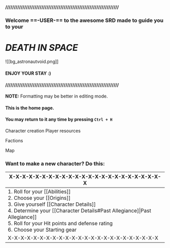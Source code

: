 
#### //////////////////////////////////////////////////////////////////
### Welcome ==-USER-== to the awesome SRD made to guide you to your
#                   *DEATH IN SPACE*

![[bg_astronautvoid.png]]
####                        ENJOY YOUR STAY :)
#### //////////////////////////////////////////////////////////////////

 **NOTE:** Formatting may be better in editing mode.

#### This is the home page.
#### **You may return to it any time by pressing `Ctrl + H`**



Character creation
Player resources

Factions

Map





### Want to make a new character? Do this:

| X-X-X-X-X-X-X-X-X-X-X-X-X-X-X-X-X-X-X-X-X-X-X-X                                                                                                                                                                                                                      |
| -------------------------------------------------------------------------------------------------------------------------------------------------------------------------------------------------------------------------------------------------------------------- |
| 1. Roll for your [[Abilities]]<br>2. Choose your [[Origins]]<br>3. Give yourself [[Character Details]]<br>4. Determine your [[Character Details#Past Allegiance]\|Past Allegiance]]<br>5. Roll for your Hit points and defense rating<br>6. Choose your Starting gear |
| X-X-X-X-X-X-X-X-X-X-X-X-X-X-X-X-X-X-X-X-X-X-X-X                                                                                                                                                                                                                      |

